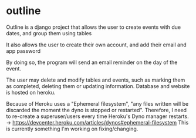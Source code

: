 # outline

Outline is a django project that allows the user to create events with due dates, and group them using tables 

It also allows the user to create their own account, and add their email and app password

By doing so, the program will send an email reminder on the day of the event.

The user may delete and modify tables and events, such as marking them as completed, deleting them or updating information.
Database and website is hosted on heroku. 

Because of Heroku uses a "Ephemeral filesystem", "any files written will be discarded the moment the dyno is stopped or restarted".
Therefore, I need to re-create a superuser/users every time Heroku's Dyno manager restarts.
-> https://devcenter.heroku.com/articles/dynos#ephemeral-filesystem 
This is currently something I'm working on fixing/changing. 
